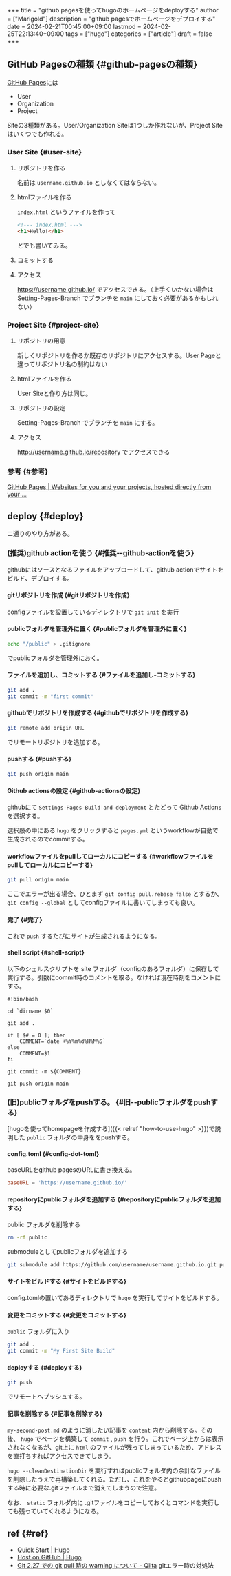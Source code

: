 +++
title = "github pagesを使ってhugoのホームページをdeployする"
author = ["Marigold"]
description = "github pagesでホームページをデプロイする"
date = 2024-02-21T00:45:00+09:00
lastmod = 2024-02-25T22:13:40+09:00
tags = ["hugo"]
categories = ["article"]
draft = false
+++

## GitHub Pagesの種類 {#github-pagesの種類}

[GitHub Pages](https://pages.github.com/)には

-   User
-   Organization
-   Project

Siteの3種類がある。User/Organization Siteは1つしか作れないが、Project Siteはいくつでも作れる。


### User Site {#user-site}

1.  リポジトリを作る

    名前は `username.github.io` としなくてはならない。
2.  htmlファイルを作る

    `index.html` というファイルを作って
    ```html
    <!--- index.html --->
    <h1>Hello!</h1>
    ```
    とでも書いてみる。
3.  コミットする
4.  アクセス

    <https://username.github.io/> でアクセスできる。（上手くいかない場合はSetting-Pages-Branch でブランチを `main` にしておく必要があるかもしれない）


### Project Site {#project-site}

1.  リポジトリの用意

    新しくリポジトリを作るか既存のリポジトリにアクセスする。User Pageと違ってリポジトリ名の制約はない
2.  htmlファイルを作る

    User Siteと作り方は同じ。
3.  リポジトリの設定

    Setting-Pages-Branch でブランチを `main` にする。
4.  アクセス

    <http://username.github.io/repository> でアクセスできる


### 参考 {#参考}

[GitHub Pages | Websites for you and your projects, hosted directly from your ...](https://pages.github.com/)


## deploy {#deploy}

ニ通りのやり方がある。


### (推奨)github actionを使う {#推奨--github-actionを使う}

githubにはソースとなるファイルをアップロードして、github actionでサイトをビルド、デプロイする。


#### gitリポジトリを作成 {#gitリポジトリを作成}

configファイルを設置しているディレクトリで `git init` を実行


#### publicフォルダを管理外に置く {#publicフォルダを管理外に置く}

```bash
echo "/public" > .gitignore
```

でpublicフォルダを管理外におく。


#### ファイルを追加し、コミットする {#ファイルを追加し-コミットする}

```bash
git add .
git commit -m "first commit"
```


#### githubでリポジトリを作成する {#githubでリポジトリを作成する}

```bash
git remote add origin URL
```

でリモートリポジトリを追加する。


#### pushする {#pushする}

```bash
git push origin main
```


#### Github actionsの設定 {#github-actionsの設定}

githubにて `Settings-Pages-Build and deployment` とたどって
Github Actionsを選択する。

選択肢の中にある `hugo` をクリックすると
`pages.yml` というworkflowが自動で生成されるのでcommitする。


#### workflowファイルをpullしてローカルにコピーする {#workflowファイルをpullしてローカルにコピーする}

```bash
git pull origin main
```

ここでエラーが出る場合、ひとまず `git config pull.rebase false` とするか、
`git config --global` としてconfigファイルに書いてしまっても良い。


#### 完了 {#完了}

これで `push` するたびにサイトが生成されるようになる。


#### shell script {#shell-script}

以下のシェルスクリプトを site フォルダ（configのあるフォルダ）に保存して実行する。引数にcommit時のコメントを取る。なければ現在時刻をコメントにする。

```shell
#!bin/bash

cd `dirname $0`

git add .

if [ $# = 0 ]; then
    COMMENT=`date +%Y%m%d%H%M%S`
else
    COMMENT=$1
fi

git commit -m ${COMMENT}

git push origin main
```


### (旧)publicフォルダをpushする。 {#旧--publicフォルダをpushする}

[hugoを使ってhomepageを作成する]({{< relref "how-to-use-hugo" >}})で説明した `public` フォルダの中身ををpushする。


#### config.toml {#config-dot-toml}

baseURLをgithub pagesのURLに書き換える。

```toml
baseURL = 'https://username.github.io/'
```


#### repositoryにpublicフォルダを追加する {#repositoryにpublicフォルダを追加する}

public フォルダを削除する

```bash
rm -rf public
```

submoduleとしてpublicフォルダを追加する

```bash
git submodule add https://github.com/username/username.github.io.git public
```


#### サイトをビルドする {#サイトをビルドする}

config.tomlの置いてあるディレクトリで `hugo` を実行してサイトをビルドする。


#### 変更をコミットする {#変更をコミットする}

`public` フォルダに入り

```bash
git add .
git commit -m "My First Site Build"
```


#### deployする {#deployする}

```bash
git push
```

でリモートへプッシュする。


#### 記事を削除する {#記事を削除する}

`my-second-post.md` のように消したい記事を `content` 内から削除する。その後、 `hugo` でページを構築して `commit` , `push` を行う。これでページ上からは表示されなくなるが、git上に `html` のファイルが残ってしまっているため、アドレスを直打ちすればアクセスできてしまう。

`hugo --cleanDestinationDir` を実行すればpublicフォルダ内の余計なファイルを削除したうえで再構築してくれる。ただし、これをやるとgithubpageにpushする時に必要な.gitファイルまで消えてしまうので注意。

なお、 `static` フォルダ内に .gitファイルをコピーしておくとコマンドを実行しても残っていてくれるようになる。


## ref {#ref}

-   [Quick Start | Hugo](https://gohugo.io/getting-started/quick-start/)
-   [Host on GitHub | Hugo](https://gohugo.io/hosting-and-deployment/hosting-on-github/)
-   [Git 2.27 での git pull 時の warning について - Qiita](https://qiita.com/tearoom6/items/0237080aaf2ad46b1963) gitエラー時の対処法
